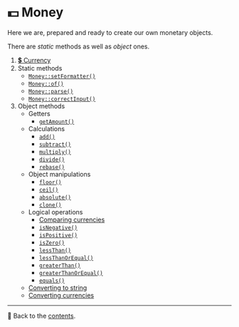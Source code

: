 # 💵 Money
Here we are, prepared and ready to create our own monetary objects.

There are *static* methods as well as *object* ones.

1. [💲 Currency](/docs/04_money/currency.md)
2. Static methods
   - [`Money::setFormatter()`](/docs/04_money/static/setFormatter.md)
   - [`Money::of()`](/docs/04_money/static/of.md)
   - [`Money::parse()`](/docs/04_money/static/parse.md)
   - [`Money::correctInput()`](/docs/04_money/static/correctInput.md)
3. Object methods
    - Getters
        - [`getAmount()`](/docs/04_money/object/getAmount.md)
    - Calculations
        - [`add()`](/docs/04_money/object/add.md)
        - [`subtract()`](/docs/04_money/object/subtract.md)
        - [`multiply()`](/docs/04_money/object/multiply.md)
        - [`divide()`](/docs/04_money/object/divide.md)
        - [`rebase()`](/docs/04_money/object/rebase.md)
    - Object manipulations
        - [`floor()`](/docs/04_money/object/floor.md)
        - [`ceil()`](/docs/04_money/object/ceil.md)
        - [`absolute()`](/docs/04_money/object/absolute.md)
        - [`clone()`](/docs/04_money/object/clone.md)
    - Logical operations
        - [Comparing currencies](/docs/04_money/object/comparing_currencies.md)
        - [`isNegative()`](/docs/04_money/object/isNegative.md)
        - [`isPositive()`](/docs/04_money/object/isPositive.md)
        - [`isZero()`](/docs/04_money/object/isZero.md)
        - [`lessThan()`](/docs/04_money/object/lessThan.md)
        - [`lessThanOrEqual()`](/docs/04_money/object/lessThanOrEqual.md)
        - [`greaterThan()`](/docs/04_money/object/greaterThan.md)
        - [`greaterThanOrEqual()`](/docs/04_money/object/greaterThanOrEqual.md)
        - [`equals()`](/docs/04_money/object/equals.md)
    - [Converting to string](/docs/02_formatting/README.md#other-to-string-methods)
    - [Converting currencies](/docs/04_money/object/converting_currencies.md)

---

📌 Back to the [contents](/README.md#table-of-contents).
